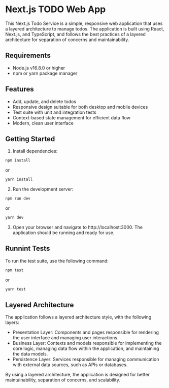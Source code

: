 # Next.js TODO Web App

This Next.js Todo Service is a simple, responsive web application that uses a layered architecture to manage todos. The application is built using React, Next.js, and TypeScript, and follows the best practices of a layered architecture for separation of concerns and maintainability.

## Requirements

* Node.js v16.8.0 or higher
* npm or yarn package manager
## Features

* Add, update, and delete todos
* Responsive design suitable for both desktop and mobile devices
* Test suite with unit and integration tests
* Context-based state management for efficient data flow
* Modern, clean user interface

## Getting Started

1. Install dependencies:

```bash
npm install
```
or
``` bash
yarn install
```

2. Run the development server:

```bash
npm run dev
```
or

```bash
yarn dev
```

3. Open your browser and navigate to http://localhost:3000. The application should be running and ready for use.

## Runnint Tests

To run the test suite, use the following command:

```bash
npm test
```
or
```bash
yarn test
```

## Layered Architecture

The application follows a layered architecture style, with the following layers:

* Presentation Layer: Components and pages responsible for rendering the user interface and managing user interactions.
* Business Layer: Contexts and models responsible for implementing the core logic, managing data flow within the application, and maintaining the data models.
* Persistence Layer: Services responsible for managing communication with external data sources, such as APIs or databases.

By using a layered architecture, the application is designed for better maintainability, separation of concerns, and scalability.